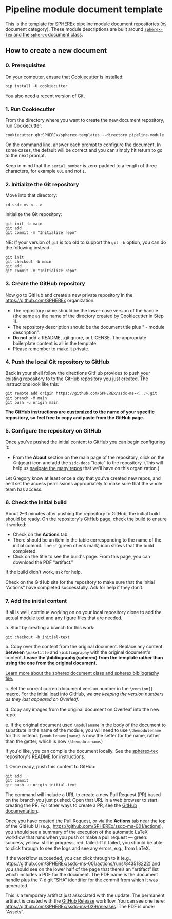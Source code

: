 # Pipeline module document template

This is the template for SPHEREx pipeline module document repositories (`MS` document category).
These module descriptions are built around [`spherex-tex` and the `spherex` document class](https://github.com/SPHEREx/spherex-tex).

## How to create a new document

### 0. Prerequisites

On your computer, ensure that [Cookiecutter](https://cookiecutter.readthedocs.io/en/latest/) is installed:

```shell
pip install -U cookiecutter
```

You also need a recent version of Git.

### 1. Run Cookiecutter

From the directory where you want to create the new document repository, run Cookiecutter:

```shell
cookiecutter gh:SPHEREx/spherex-templates --directory pipeline-module
```

On the command line, answer each prompt to configure the document.
In some cases, the default will be correct and you can simply hit return to go to the next prompt.

Keep in mind that the `serial_number` is zero-padded to a length of three characters, for example `001` and not `1`.

### 2. Initialize the Git repository

Move into that directory:

```shell
cd ssdc-ms-<...>
```

Initialize the Git repository:

```shell
git init -b main
git add .
git commit -m "Initialize repo"
```

NB: If your version of `git` is too old to support the `git -b` option, you can do the following instead:

```shell
git init
git checkout -b main
git add .
git commit -m "Initialize repo"
```

### 3. Create the GitHub repository

Now go to GitHub and create a new private repository in the https://github.com/SPHEREx organization:

- The repository name should be the lower-case version of the handle (the same as the name of the directory created by Cookiecutter in Step 1).
- The repository description should be the document title plus ” - module description”.
- **Do not** add a README, .gitignore, or LICENSE.  The appropriate boilerplate content is all in the template.
- Please remember to make it private.

### 4. Push the local Git repository to GitHub

Back in your shell follow the directions GitHub provides to push your existing repository to to the GitHub repository you just created.
The instructions look like this:

```shell
git remote add origin https://github.com/SPHEREx/ssdc-ms-<...>.git
git branch -M main
git push -u origin main
```

**The GitHub instructions are customized to the name of your specific repository, so feel free to copy and paste from the GitHub page.**

### 5. Configure the repository on GitHub

Once you've pushed the initial content to GitHub you can begin configuring it:

- From the **About** section on the main page of the repository, click on the :gear: (gear) icon and add the `ssdc-docs` “topic” to the repository.  (This will help us [navigate the many repos](https://github.com/search?q=org%3ASPHEREx+ssdc-docs&type=repositories) that we’ll have on this organization.)

Let Gregory know at least once a day that you’ve created new repos, and he’ll set the access permissions appropriately to make sure that the whole team has access.

### 6. Check the initial build

About 2–3 minutes after pushing the repository to GitHub, the initial build should be ready.
On the repository's GitHub page, check the build to ensure it worked:

- Check on the **Actions** tab.
- There should be an item in the table corresponding to the name of the initial commit. The :white_check_mark: (green check mark) icon shows that the build completed.
- Click on the title to see the build's page. From this page, you can download the PDF "artifact."

If the build didn't work, ask for help.

Check on the GitHub site for the repository to make sure that the initial “Actions” have completed successfully.  Ask for help if they don’t.

### 7. Add the initial content

If all is well, continue working on on your local repository clone to add the actual module text and any figure files that are needed.

a. Start by creating a branch for this work:

```shell
git checkout -b initial-text
```

b. Copy over the content from the original document.
Replace any content **between** `\maketitle` and `\bibliography` with the original document's content.
**Leave the \bibliography{spherex} from the template rather than using the one from the original document.**

[Learn more about the spherex document class and spherex bibliography file.](https://github.com/SPHEREx/spherex-tex)

c. Set the correct current document version number in the `\version{}` macro.  For the initial load into GitHub, *we are keeping the version numbers as they last appeared on Overleaf.*

d. Copy any images from the original document on Overleaf into the new repo.

e. If the original document used `\modulename` in the body of the document to substitute in the name of the module, you will need to use `\themodulename` for this instead.
(`\modulename{name}` is now the setter for the name, rather than the getter, which is now `\themodulename`.)

If you'd like, you can compile the document locally.
See the [spherex-tex](https://github.com/SPHEREx/spherex-tex) repository's [README](https://github.com/SPHEREx/spherex-tex/blob/main/README.md) for instructions.

f. Once ready, push this content to GitHub:

```shell
git add .
git commit
git push -u origin initial-text
```

The command will include a URL to create a new Pull Request (PR) based on the branch you just pushed. Open that URL in a web browser to start creating the PR.
For other ways to create a PR, see the [GitHub documentation](https://docs.github.com/en/github/collaborating-with-issues-and-pull-requests/creating-a-pull-request).

Once you have created the Pull Request, or via the **Actions** tab near the top of the GitHub UI (e.g., https://github.com/SPHEREx/ssdc-ms-001/actions), you should see a summary of the execution of the automatic LaTeX workflow that runs when you push or make a pull request — green: success, yellow: still in progress, red: failed.  If it failed, you should be able to click through to see the logs and see any errors, e.g., from LaTeX.

If the workflow succeeded, you can click through to it (e.g., https://github.com/SPHEREx/ssdc-ms-001/actions/runs/843518222) and you should see on the lower half of the page that there’s an “artifact” list which includes a PDF for the document.  The PDF name is the document handle plus the 7-digit “SHA” identifier for the commit from which it was generated.

This is a temporary artifact just associated with the update.
The permanent artifact is created with the [GitHub Release](https://docs.github.com/en/github/administering-a-repository/managing-releases-in-a-repository) workflow.
You can see one here: https://github.com/SPHEREx/ssdc-ms-029/releases.
The PDF is under “Assets”.

